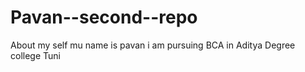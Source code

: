 # Pavan--second--repo
About my self 
mu name is pavan i am pursuing BCA in Aditya Degree college Tuni 
